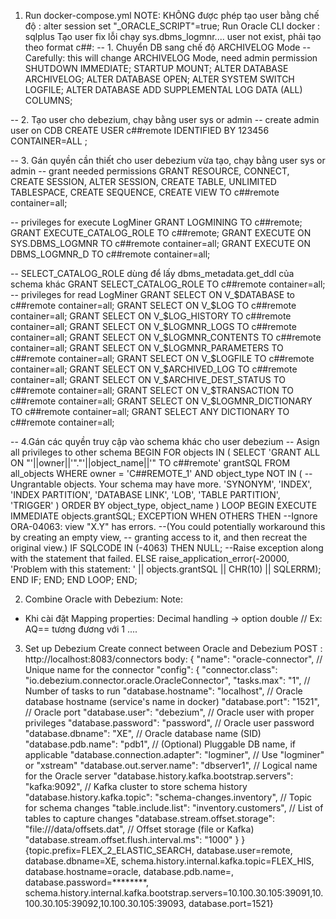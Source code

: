1. Run docker-compose.yml
  NOTE: KHÔNG được phép tạo user bằng chế độ : alter session set "_ORACLE_SCRIPT"=true; 
  Run Oracle CLI docker : sqlplus
  Tạo user fix lỗi chạy sys.dbms_logmnr.... user not exist, phải tạo theo format c##<username>:
-- 1. Chuyển DB sang chế độ ARCHIVELOG Mode
-- Carefully: this will change ARCHIVELOG Mode, need admin permission
SHUTDOWN IMMEDIATE;
STARTUP MOUNT;
ALTER DATABASE ARCHIVELOG;
ALTER DATABASE OPEN;
ALTER SYSTEM SWITCH LOGFILE;
ALTER DATABASE ADD SUPPLEMENTAL LOG DATA (ALL) COLUMNS;

-- 2. Tạo user cho debezium, chạy bằng user sys or admin
-- create admin user on CDB
CREATE USER c##remote IDENTIFIED BY 123456 CONTAINER=ALL ;

-- 3. Gán quyền cần thiết cho user debezium vừa tạo, chạy bằng user sys or admin
-- grant needed permissions
GRANT RESOURCE,
	CONNECT,
	CREATE SESSION,
    ALTER SESSION,
    CREATE TABLE,
    UNLIMITED TABLESPACE,
    CREATE SEQUENCE,
    CREATE VIEW
    TO c##remote container=all;

-- privileges for execute LogMiner
GRANT LOGMINING TO c##remote;
GRANT EXECUTE_CATALOG_ROLE TO c##remote; 
GRANT EXECUTE ON SYS.DBMS_LOGMNR TO c##remote container=all;
GRANT EXECUTE ON DBMS_LOGMNR_D TO c##remote container=all;

-- SELECT_CATALOG_ROLE dùng để lấy dbms_metadata.get_ddl của schema khác 
GRANT SELECT_CATALOG_ROLE TO c##remote container=all;
-- privileges for read LogMiner
GRANT SELECT ON V_$DATABASE to c##remote container=all;
GRANT SELECT ON V_$LOG TO c##remote container=all;
GRANT SELECT ON V_$LOG_HISTORY TO c##remote container=all;
GRANT SELECT ON V_$LOGMNR_LOGS TO c##remote container=all;
GRANT SELECT ON V_$LOGMNR_CONTENTS TO c##remote container=all;
GRANT SELECT ON V_$LOGMNR_PARAMETERS TO c##remote container=all;
GRANT SELECT ON V_$LOGFILE TO c##remote container=all;
GRANT SELECT ON V_$ARCHIVED_LOG TO c##remote container=all;
GRANT SELECT ON V_$ARCHIVE_DEST_STATUS TO c##remote container=all;
GRANT SELECT ON V_$TRANSACTION TO c##remote container=all;
GRANT SELECT ON V_$LOGMNR_DICTIONARY TO c##remote container=all;
GRANT SELECT ANY DICTIONARY TO c##remote container=all;

-- 4.Gán các quyền truy cập vào schema khác cho user debezium
-- Asign all privileges to other schema
BEGIN
   FOR objects IN
   (
         SELECT 'GRANT ALL ON "'||owner||'"."'||object_name||'" TO c##remote' grantSQL
           FROM all_objects
          WHERE owner = 'C##REMOTE_1'
            AND object_type NOT IN
                (
                   --Ungrantable objects.  Your schema may have more.
                   'SYNONYM', 'INDEX', 'INDEX PARTITION', 'DATABASE LINK',
                   'LOB', 'TABLE PARTITION', 'TRIGGER'
                )
       ORDER BY object_type, object_name
   ) LOOP
      BEGIN
         EXECUTE IMMEDIATE objects.grantSQL;
      EXCEPTION WHEN OTHERS THEN
         --Ignore ORA-04063: view "X.Y" has errors.
         --(You could potentially workaround this by creating an empty view,
         -- granting access to it, and then recreat the original view.) 
         IF SQLCODE IN (-4063) THEN
            NULL;
         --Raise exception along with the statement that failed.
         ELSE
            raise_application_error(-20000, 'Problem with this statement: ' ||
               objects.grantSQL || CHR(10) || SQLERRM);
         END IF;
      END;
   END LOOP;
END;

2. Combine Oracle with Debezium:
Note:
+ Khi cài đặt Mapping properties: 
Decimal handling -> option double // Ex: AQ== tương đương với 1
....
3. Set up Debezium
Create connect between Oracle and Debezium
POST :  http://localhost:8083/connectors 
body: {
  "name": "oracle-connector",               // Unique name for the connector
  "config": {
    "connector.class": "io.debezium.connector.oracle.OracleConnector",
    "tasks.max": "1",                       // Number of tasks to run
    "database.hostname": "localhost",       // Oracle database hostname (service's name in docker)
    "database.port": "1521",                // Oracle port
    "database.user": "debezium",            // Oracle user with proper privileges
    "database.password": "password",        // Oracle user password
    "database.dbname": "XE",                // Oracle database name (SID)
    "database.pdb.name": "pdb1",            // (Optional) Pluggable DB name, if applicable
    "database.connection.adapter": "logminer",  // Use "logminer" or "xstream"
    "database.out.server.name": "dbserver1",    // Logical name for the Oracle server
    "database.history.kafka.bootstrap.servers": "kafka:9092", // Kafka cluster to store schema history
    "database.history.kafka.topic": "schema-changes.inventory", // Topic for schema changes
    "table.include.list": "inventory.customers",  // List of tables to capture changes
    "database.stream.offset.storage": "file:///data/offsets.dat",  // Offset storage (file or Kafka)
    "database.stream.offset.flush.interval.ms": "1000"
  }
}
{topic.prefix=FLEX_2_ELASTIC_SEARCH, database.user=remote, database.dbname=XE, schema.history.internal.kafka.topic=FLEX_HIS, database.hostname=oracle, database.pdb.name=, database.password=********, schema.history.internal.kafka.bootstrap.servers=10.100.30.105:39091,10.100.30.105:39092,10.100.30.105:39093, database.port=1521}